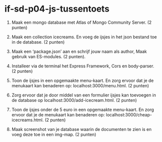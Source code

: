# if-sd-p04-js-tussentoets

1.	Maak een mongo database met Atlas of Mongo Community Server. (2 punten)

2.	Maak een collection icecreams. En voeg de ijsjes in het json bestand toe in de database. (2 punten)

3.	Maak een ‘package.json’ aan en schrijf jouw naam als author, Maak gebruik van ES-modules. (2 punten).

4.	Installeer via de terminal het Express Framework, Cors en body-parser.  (2 punten)

5.	Toon de ijsjes in een opgemaakte menu-kaart. En zorg ervoor dat je de menukaart kan benaderen op: localhost:3000/menu.html. (2 punten)

6.	Zorg ervoor dat je door middel van een formulier ijsjes kan toevoegen in de database op localhost:3000/add-icecream.html. (2 punten)

7.	Toon de ijsjes onder de 5 euro in een opgemaakte menu-kaart. En zorg ervoor dat je de menukaart kan benaderen op: localhost:3000/cheap-icecreams.html. (2 punten)

8.	Maak screenshot van je database waarin de documenten te zien is en voeg deze toe in een img-map. (2 punten)

